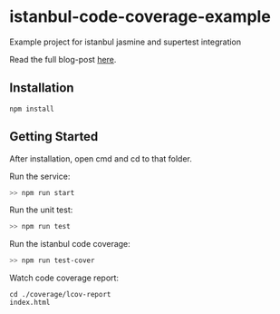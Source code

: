 # istanbul-code-coverage-example
Example project for istanbul jasmine and supertest integration

Read the full blog-post [here](https://medium.com/walkme-engineering/measure-your-nodejs-code-coverage-using-istanbul-82b129c81ae9).

## Installation
```text
npm install
```

## Getting Started
After installation, open cmd and cd to that folder.

Run the service:
```sh
>> npm run start
```

Run the unit test:
```sh
>> npm run test
```

Run the istanbul code coverage:
```sh
>> npm run test-cover
```

Watch code coverage report:
```text
cd ./coverage/lcov-report
index.html
```
